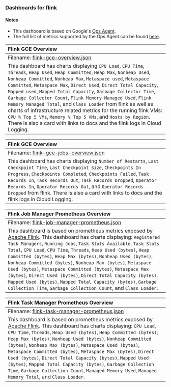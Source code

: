 ### Dashboards for flink

#### Notes

- This dashboard is based on Google's [Ops Agent](https://cloud.google.com/stackdriver/docs/solutions/agents/ops-agent).
- The full list of metrics supported by the Ops Agent can be found [here](https://cloud.google.com/stackdriver/docs/solutions/agents/ops-agent/third-party/flink#monitored-metrics).

|Flink GCE Overview|
|:------------------|
|Filename: [flink-gce-overview.json](flink-gce-overview.json)|
|This dashboard has charts displaying `CPU Load`, `CPU Time`, `Threads`, `Heap Used`, `Heap Committed`, `Heap Max`, `Nonheap Used`, `Nonheap Committed`, `Nonheap Max`, `Metaspace used`, `Metaspace Committed`, `Metaspace Max`, `Direct Used`, `Direct Total Capacity`, `Mapped used`, `Mapped Total Capacity`, `Garbage Collector Time`, `Garbage Collector Count`, `Flink Memory Managed Used`, `Flink Memory Managed Total`, and `Class Loader` from flink as well as charts of infrastructure related metrics for the running flink VMs: `CPU % Top 5 VMs`, `Memory % Top 5 VMs`, and `Hosts by Region`. There is also a card with links to docs and the flink logs in Cloud Logging.|


|Flink GCE Overview|
|:------------------|
|Filename: [flink-gce-jobs-overview.json](flink-gce-jobs-overview.json)|
|This dashboard has charts displaying `Number of Restarts`, `Last Checkpoint Time`, `Last Checkpoint Size`, `Checkpoints In Progress`, `Checkpoints Completed`, `Checkpoints Failed`, `Task Records In`, `Task Records Out`, `Task Records Dropped`, `Operator Records In`, `Operator Records Out`, and `Operator Records Dropped` from flink. There is also a card with links to docs and the flink logs in Cloud Logging.|

|Flink Job Manager Prometheus Overview|
|:------------------|
|Filename: [flink-job-manager-prometheus.json](flink-job-manager-prometheus.json)|
|This dashboard is based on prometheus metrics exposed by [Apache Flink](https://nightlies.apache.org/flink/flink-docs-release-1.7/monitoring/metrics.html#prometheus-orgapacheflinkmetricsprometheusprometheusreporter). This dashboard has charts displaying: `Registered Task Managers`, `Running Jobs`, `Task Slots Available`, `Task Slots Total`, `CPU Load`, `CPU Time`, `Threads`, `Heap Used (bytes)`, `Heap Committed (bytes)`, `Heap Max (bytes)`, `Nonheap Used (bytes)`, `Nonheap Committed (bytes)`, `Nonheap Max (bytes)`, `Metaspace Used (bytes)`, `Metaspace Committed (bytes)`, `Metaspace Max (bytes)`, `Direct Used (bytes)`, `Direct Total Capacity (bytes)`, `Mapped Used (bytes)`, `Mapped Total Capacity (bytes)`, `Garbage Collection Time`, `Garbage Collection Count`, and `Class Loader`. |

|Flink Task Manager Prometheus Overview|
|:------------------|
|Filename: [flink-task-manager-prometheus.json](flink-task-manager-prometheus.json)|
|This dashboard is based on prometheus metrics exposed by [Apache Flink](https://nightlies.apache.org/flink/flink-docs-release-1.7/monitoring/metrics.html#prometheus-orgapacheflinkmetricsprometheusprometheusreporter). This dashboard has charts displaying: `CPU Load`, `CPU Time`, `Threads`, `Heap Used (bytes)`, `Heap Committed (bytes)`, `Heap Max (bytes)`, `Nonheap Used (bytes)`, `Nonheap Committed (bytes)`, `Nonheap Max (bytes)`, `Metaspace Used (bytes)`, `Metaspace Committed (bytes)`, `Metaspace Max (bytes)`, `Direct Used (bytes)`, `Direct Total Capacity (bytes)`, `Mapped Used (bytes)`, `Mapped Total Capacity (bytes)`, `Garbage Collection Time`, `Garbage Collection Count`, `Managed Memory Used`, `Managed Memory Total`, and `Class Loader`.|
